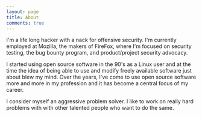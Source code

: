 ```yaml
---
layout: page
title: About
comments: true
---
```


I'm a life long hacker with a nack for offensive security.  I'm currently employed at Mozilla, the makers of FireFox, where I'm focused on security testing, the bug bounty program, and product/project security advocacy.

I started using open source software in the 90's as a Linux user and at the time the idea of being able to use and modify freely available software just about blew my mind. Over the years, I've come to use open source software more and more in my profession and it has become a central focus of my career.

I consider myself an aggressive problem solver. I like to work on really hard problems with with other talented people who want to do the same.
